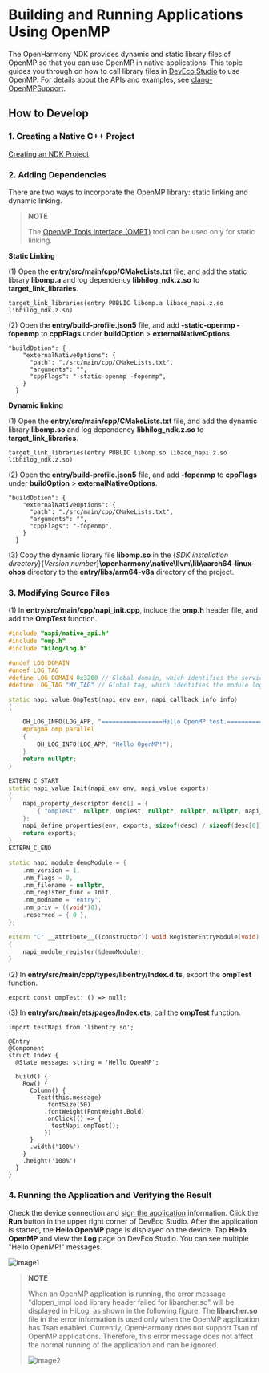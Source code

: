 # Building and Running Applications Using OpenMP
<!--Kit: NDK Development-->
<!--Subsystem: arkcompiler-->
<!--Owner: @yangming4249-->
<!--Designer: @ychen3--->
<!--Tester: @zsw_zhushiwei-->
<!--Adviser: @fang-jinxu-->

The OpenHarmony NDK provides dynamic and static library files of OpenMP so that you can use OpenMP in native applications. This topic guides you through on how to call library files in [DevEco Studio](https://developer.huawei.com/consumer/en/deveco-studio/) to use OpenMP. For details about the APIs and examples, see [clang-OpenMPSupport](https://clang.llvm.org/docs/OpenMPSupport.html).

## How to Develop

### 1. Creating a Native C++ Project
[Creating an NDK Project](./create-with-ndk.md)

### 2. Adding Dependencies

There are two ways to incorporate the OpenMP library: static linking and dynamic linking.

> **NOTE**
> 
> The [OpenMP Tools Interface (OMPT)](https://www.openmp.org/spec-html/5.0/openmpsu15.html#x25-240001.5.1) tool can be used only for static linking.
>

**Static Linking**

(1) Open the **entry/src/main/cpp/CMakeLists.txt** file, and add the static library **libomp.a** and log dependency **libhilog\_ndk.z.so** to **target\_link\_libraries**.

```makelists
target_link_libraries(entry PUBLIC libomp.a libace_napi.z.so libhilog_ndk.z.so)
```

(2) Open the **entry/build-profile.json5** file, and add **-static-openmp -fopenmp** to **cppFlags** under **buildOption** > **externalNativeOptions**.

```
"buildOption": {
    "externalNativeOptions": {
      "path": "./src/main/cpp/CMakeLists.txt",
      "arguments": "",
      "cppFlags": "-static-openmp -fopenmp",
    }
  }
```

**Dynamic linking**

 (1) Open the **entry/src/main/cpp/CMakeLists.txt** file, and add the dynamic library **libomp.so** and log dependency **libhilog\_ndk.z.so** to **target\_link\_libraries**.

```makelists
target_link_libraries(entry PUBLIC libomp.so libace_napi.z.so libhilog_ndk.z.so)
```

 (2) Open the **entry/build-profile.json5** file, and add **-fopenmp** to **cppFlags** under **buildOption** > **externalNativeOptions**.

```
"buildOption": {
    "externalNativeOptions": {
      "path": "./src/main/cpp/CMakeLists.txt",
      "arguments": "",
      "cppFlags": "-fopenmp",
    }
  }
```

 (3) Copy the dynamic library file **libomp.so** in the {*SDK installation directory*}\{*Version number*}**\openharmony\native\llvm\lib\aarch64-linux-ohos** directory to the **entry/libs/arm64-v8a** directory of the project.

### 3. Modifying Source Files

 (1) In **entry/src/main/cpp/napi_init.cpp**, include the **omp.h** header file, and add the **OmpTest** function.

```cpp
#include "napi/native_api.h"
#include "omp.h"
#include "hilog/log.h" 

#undef LOG_DOMAIN 
#undef LOG_TAG 
#define LOG_DOMAIN 0x3200 // Global domain, which identifies the service domain.
#define LOG_TAG "MY_TAG" // Global tag, which identifies the module log tag.

static napi_value OmpTest(napi_env env, napi_callback_info info)
{

    OH_LOG_INFO(LOG_APP, "=================Hello OpenMP test.====================");
    #pragma omp parallel
    {
        OH_LOG_INFO(LOG_APP, "Hello OpenMP!");
    }
    return nullptr;
}

EXTERN_C_START
static napi_value Init(napi_env env, napi_value exports)
{
    napi_property_descriptor desc[] = {
        { "ompTest", nullptr, OmpTest, nullptr, nullptr, nullptr, napi_default, nullptr }
    };
    napi_define_properties(env, exports, sizeof(desc) / sizeof(desc[0]), desc);
    return exports;
}
EXTERN_C_END

static napi_module demoModule = {
    .nm_version = 1,
    .nm_flags = 0,
    .nm_filename = nullptr,
    .nm_register_func = Init,
    .nm_modname = "entry",
    .nm_priv = ((void*)0),
    .reserved = { 0 },
};

extern "C" __attribute__((constructor)) void RegisterEntryModule(void)
{
    napi_module_register(&demoModule);
}

```

 (2) In **entry/src/main/cpp/types/libentry/Index.d.ts**, export the **ompTest** function.

```TS
export const ompTest: () => null;
```

 (3) In **entry/src/main/ets/pages/Index.ets**, call the **ompTest** function.

```TS
import testNapi from 'libentry.so';

@Entry
@Component
struct Index {
  @State message: string = 'Hello OpenMP';

  build() {
    Row() {
      Column() {
        Text(this.message)
          .fontSize(50)
          .fontWeight(FontWeight.Bold)
          .onClick(() => {
            testNapi.ompTest();
          })
      }
      .width('100%')
    }
    .height('100%')
  }
}
```

### 4. Running the Application and Verifying the Result

Check the device connection and [sign the application](https://developer.huawei.com/consumer/en/doc/harmonyos-guides-V5/ide-signing-V5) information. Click the **Run** button in the upper right corner of DevEco Studio. After the application is started, the **Hello OpenMP** page is displayed on the device. Tap **Hello OpenMP** and view the **Log** page on DevEco Studio. You can see multiple "Hello OpenMP!" messages.  

![image1](./figures/omp-result.png)

> **NOTE**
> 
> When an OpenMP application is running, the error message "dlopen_impl load library header failed for libarcher.so" will be displayed in HiLog, as shown in the following figure. The **libarcher.so** file in the error information is used only when the OpenMP application has Tsan enabled. Currently, OpenHarmony does not support Tsan of OpenMP applications. Therefore, this error message does not affect the normal running of the application and can be ignored.
>
> ![image2](./figures/omp-error.png)
